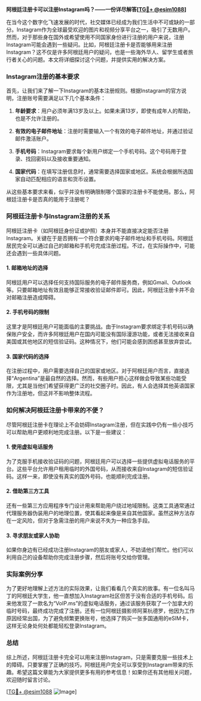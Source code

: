 **阿根廷注册卡可以注册Instagram吗？——一份详尽解答[[TG💪+ @esim1088](https://t.me/s/esim1088)]**

在当今这个数字化飞速发展的时代，社交媒体已经成为我们生活中不可或缺的一部分。Instagram作为全球最受欢迎的图片和视频分享平台之一，吸引了无数用户。然而，对于那些身在国外或希望使用不同国家身份进行注册的用户来说，注册Instagram可能会遇到一些疑问。比如，阿根廷注册卡是否能够用来注册Instagram？这不仅是许多阿根廷用户的疑问，也是一些海外华人、留学生或者旅行者关心的问题。本文将详细探讨这个问题，并提供实用的解决方案。

### Instagram注册的基本要求

首先，让我们来了解一下Instagram的基本注册规则。根据Instagram的官方说明，注册账号需要满足以下几个基本条件：

1. **年龄要求**：用户必须年满13岁及以上。如果未满13岁，即使有成年人的帮助，也是不允许注册的。
   
2. **有效的电子邮件地址**：注册时需要输入一个有效的电子邮件地址，并通过验证邮件激活账户。

3. **手机号码**：Instagram要求每个新用户绑定一个手机号码。这个号码用于登录、找回密码以及接收重要通知。

4. **国家代码**：在填写注册信息时，通常需要选择国家或地区。系统会根据所选国家自动匹配相应的语言和货币设置。

从这些基本要求来看，似乎并没有明确限制哪个国家的注册卡不能使用。那么，阿根廷注册卡是否真的能用于注册呢？

### 阿根廷注册卡与Instagram注册的关系

阿根廷注册卡（如阿根廷身份证或护照）本身并不能直接决定能否注册Instagram。关键在于是否拥有一个符合要求的电子邮件地址和手机号码。阿根廷居民完全可以通过自己的邮箱和手机号完成注册过程。不过，在实际操作中，可能还会遇到一些具体问题。

#### 1. 邮箱地址的选择
阿根廷用户可以选择任何支持国际服务的电子邮件服务商，例如Gmail、Outlook等。只要邮箱地址有效且能够正常接收验证邮件即可。因此，阿根廷注册卡并不会对邮箱注册造成障碍。

#### 2. 手机号码的限制
这里才是阿根廷用户可能面临的主要挑战。由于Instagram要求绑定手机号码以确保账户安全，而许多阿根廷用户在国内可能没有国际漫游功能，或者无法接收来自美国或其他地区的短信验证码。这种情况下，他们可能会感到困惑甚至放弃尝试。

#### 3. 国家代码的选择
在注册过程中，用户需要选择自己的国家或地区。对于阿根廷用户而言，直接选择“Argentina”是最自然的选择。然而，有些用户担心这样做会导致某些功能受限，尤其是当他们希望获得更广泛的社交圈子时。因此，有人会选择其他英语国家作为注册地，但这并不影响整体流程。

### 如何解决阿根廷注册卡带来的不便？

尽管阿根廷注册卡在理论上不会妨碍Instagram注册，但在实践中仍有一些小技巧可以帮助用户更顺利地完成注册。以下是一些建议：

#### 1. 使用虚拟电话服务
为了克服手机接收验证码的问题，阿根廷用户可以选择一些提供虚拟电话服务的平台。这些平台允许用户租用临时的外国号码，从而接收来自Instagram的短信验证码。这样一来，即使没有真实的国外号码，也能顺利完成注册。

#### 2. 借助第三方工具
还有一些第三方应用程序专门设计用来帮助用户绕过地域限制。这类工具通常通过代理服务器伪装用户的地理位置，使其看起来像是来自其他国家。虽然这种方法存在一定风险，但对于急需注册的用户来说不失为一种应急手段。

#### 3. 寻求朋友或家人协助
如果你身边有已经成功注册Instagram的朋友或家人，不妨请他们帮忙。他们可以利用自己的设备帮助你完成注册步骤，然后将账号交给你管理。

### 实际案例分享

为了更好地理解上述方法的实际效果，让我们看看几个真实的故事。有一位名叫马丁的阿根廷大学生，他一直想加入Instagram社区但苦于没有合适的手机号码。后来他发现了一款名为“VoIP.ms”的虚拟电话服务，通过该服务获取了一个加拿大的临时号码，最终成功完成了注册。还有一位阿根廷摄影师阿莱杭德罗，他因为工作原因经常出国，为了避免频繁更换账号，他选择了购买一张多国通用的eSIM卡，这样无论身处何处都能轻松登录Instagram。

### 总结

综上所述，阿根廷注册卡完全可以用来注册Instagram，只是需要克服一些技术上的障碍。只要掌握了正确的技巧，阿根廷用户完全可以享受到Instagram带来的乐趣。希望这篇文章能为大家提供更多有用的参考信息！如果你还有其他相关问题，欢迎随时留言讨论。

[[TG💪+ @esim1088](https://t.me/s/esim1088) ![Image](https://i.postimg.cc/4NQfJmqS/Snipaste-2025-05-13-00-14-12.png)]
